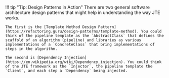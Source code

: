 
!!! tip "Tip: Design Patterns in Action"
    There are two general software architecture design patterns that might help in understanding the way JTE works. 

    The first is the [Template Method Design Pattern](https://refactoring.guru/design-patterns/template-method). You could think of the pipeline template as the `AbstractClass` that defines the scaffold of an algorithm (pipeline) and libraries as various implementations of a `ConcreteClass` that bring implementations of steps in the algorithm.

    The second is [Dependency Injection](https://en.wikipedia.org/wiki/Dependency_injection). You could think of the JTE framework as the `Injector`, the pipeline template the `Client`, and each step a `Dependency` being injected.